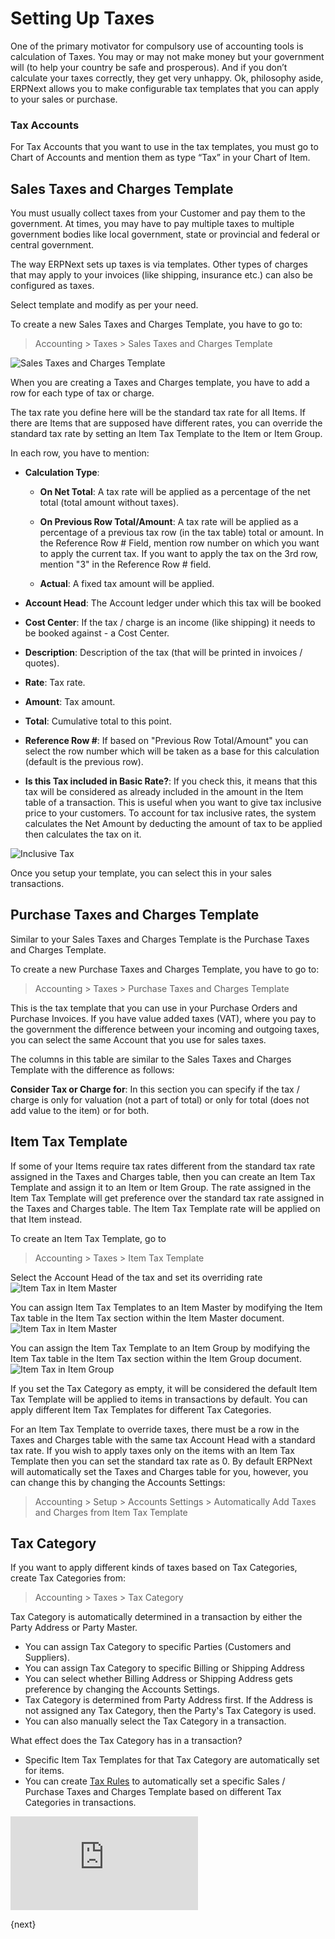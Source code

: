 <!-- add-breadcrumbs -->
# Setting Up Taxes

One of the primary motivator for compulsory use of accounting tools is
calculation of Taxes. You may or may not make money but your government will
(to help your country be safe and prosperous). And if you don’t calculate your
taxes correctly, they get very unhappy. Ok, philosophy aside, ERPNext allows
you to make configurable tax templates that you can apply to your sales or
purchase.

### Tax Accounts

For Tax Accounts that you want to use in the tax templates, you must go to
Chart of Accounts and mention them as type “Tax” in your Chart of Item.

## Sales Taxes and Charges Template

You must usually collect taxes from your Customer and pay them to the
government. At times, you may have to pay multiple taxes to multiple
government bodies like local government, state or provincial and federal or
central government.

The way ERPNext sets up taxes is via templates. Other types of charges that
may apply to your invoices (like shipping, insurance etc.) can also be
configured as taxes.

Select template and modify as per your need.

To create a new Sales Taxes and Charges Template, you
have to go to:

> Accounting > Taxes > Sales Taxes and Charges Template

<img class="screenshot" alt="Sales Taxes and Charges Template" src="{{docs_base_url}}/assets/img/taxes/sales-taxes-and-charges-template.png">

When you are creating a Taxes and Charges template, you have to add a row for each type of tax or charge.

The tax rate you define here will be the standard tax rate for all Items. If
there are Items that are supposed have different rates, you can override the standard tax rate by setting an
Item Tax Template to the Item or Item Group.

In each row, you have to mention:

  * **Calculation Type**:

    * **On Net Total**: A tax rate will be applied as a percentage of the net total (total amount without taxes).
    * **On Previous Row Total/Amount**: A tax rate will be applied as a percentage of a previous tax row (in the tax table) total or amount.
    In the Reference Row # Field, mention row number on which you want to apply the current tax.
    If you want to apply the tax on the 3rd row, mention "3" in the Reference Row # field.

    * **Actual**: A fixed tax amount will be applied.

  * **Account Head**: The Account ledger under which this tax will be booked

  * **Cost Center**: If the tax / charge is an income (like shipping) it needs to be booked against - a Cost Center.
  * **Description**: Description of the tax (that will be printed in invoices / quotes).
  * **Rate**: Tax rate.
  * **Amount**: Tax amount.
  * **Total**: Cumulative total to this point.
  * **Reference Row #**: If based on "Previous Row Total/Amount" you can select the row number which will be taken as a base for this calculation (default is the previous row).
  * **Is this Tax included in Basic Rate?**: If you check this,
  it means that this tax will be considered as already included in the amount in the Item table of a transaction.
  This is useful when you want to give tax inclusive price to your customers. To account for tax inclusive rates,
  the system calculates the Net Amount by deducting the amount of tax to be applied then calculates the tax on it.
  

<img class="screenshot" alt="Inclusive Tax" src="{{docs_base_url}}/assets/img/taxes/taxes-and-charges-detail.png">

Once you setup your template, you can select this in your sales transactions.

## Purchase Taxes and Charges Template

Similar to your Sales Taxes and Charges Template is the Purchase Taxes and
Charges Template.

To create a new Purchase Taxes and Charges Template, you have to go to:

> Accounting > Taxes > Purchase Taxes and Charges Template

This is the tax template that you can use in your Purchase Orders and Purchase
Invoices. If you have value added taxes (VAT), where you pay to the government
the difference between your incoming and outgoing taxes, you can select the
same Account that you use for sales taxes.

The columns in this table are similar to the Sales Taxes and Charges Template
with the difference as follows:

**Consider Tax or Charge for**: In this section you can specify if the tax /
charge is only for valuation (not a part of total) or only for total (does not
add value to the item) or for both.

## Item Tax Template

If some of your Items require tax rates different from the standard tax rate assigned in the Taxes and Charges table,
then you can create an Item Tax Template and assign it to an Item or Item Group.
The rate assigned in the Item Tax Template will get preference over the standard tax rate assigned in the Taxes and Charges table.
The Item Tax Template rate will be applied on that Item instead.

To create an Item Tax Template, go to
> Accounting > Taxes > Item Tax Template

Select the Account Head of the tax and set its overriding rate
<img class="screenshot" alt="Item Tax in Item Master" src="{{docs_base_url}}/assets/img/taxes/item-tax-template.png">

You can assign Item Tax Templates to an Item Master by modifying the Item Tax table in the Item Tax section within the Item Master document.
<img class="screenshot" alt="Item Tax in Item Master" src="{{docs_base_url}}/assets/img/taxes/item-tax.png">

You can assign the Item Tax Template to an Item Group by modifying the Item Tax table in the Item Tax section within the Item Group document.
<img class="screenshot" alt="Item Tax in Item Group" src="{{docs_base_url}}/assets/img/taxes/item-group-tax.png">

If you set the Tax Category as empty, it will be considered the default Item Tax Template will be applied to items in transactions by default.
You can apply different Item Tax Templates for different Tax Categories.

For an Item Tax Template to override taxes, there must be a row in the Taxes and Charges table with the same tax Account Head with a standard tax rate.
If you wish to apply taxes only on the items with an Item Tax Template then you can set the standard tax rate as 0.
By default ERPNext will automatically set the Taxes and Charges table for you, however, you can change this by changing the Accounts Settings:

> Accounting > Setup > Accounts Settings > Automatically Add Taxes and Charges from Item Tax Template

## Tax Category
If you want to apply different kinds of taxes based on Tax Categories, create Tax Categories from:

> Accounting > Taxes > Tax Category

Tax Category is automatically determined in a transaction by either the Party Address or Party Master.

  * You can assign Tax Category to specific Parties (Customers and Suppliers).
  * You can assign Tax Category to specific Billing or Shipping Address
  * You can select whether Billing Address or Shipping Address gets preference by changing the Accounts Settings.
  * Tax Category is determined from Party Address first. If the Address is not assigned any Tax Category, then the Party's Tax Category is used.
  * You can also manually select the Tax Category in a transaction.
  
What effect does the Tax Category has in a transaction?

  * Specific Item Tax Templates for that Tax Category are automatically set for items.
  * You can create [Tax Rules]({{docs_base_url}}/user/manual/en/accounts/setup/tax-rule)
  to automatically set a specific Sales / Purchase Taxes and Charges Template based on different Tax Categories
  in transactions.


<div>
  <div class="embed-container">
    <iframe src="https://www.youtube.com/embed/a8Eh4zLIrkU?rel=0" frameborder="0" allow="autoplay; encrypted-media" allowfullscreen>
    </iframe>
  </div>
</div>

{next}

